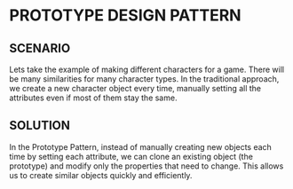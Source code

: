 # PROTOTYPE DESIGN PATTERN #

## SCENARIO ##

Lets take the example of making different characters for a game. 
There will be many similarities for many character types. 
In the traditional approach, we create a new character object every time, manually setting all the attributes even if most of them stay the same.

## SOLUTION ##
In the Prototype Pattern, instead of manually creating new objects each time by setting each attribute, we can clone an existing object (the prototype) and modify only the properties that need to change. This allows us to create similar objects quickly and efficiently. 